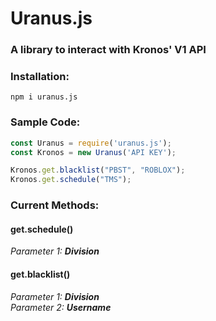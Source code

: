 # Uranus.js
### A library to interact with Kronos' V1 API


### Installation:

`npm i uranus.js`

### Sample Code:

```js
const Uranus = require('uranus.js');
const Kronos = new Uranus('API KEY');

Kronos.get.blacklist("PBST", "ROBLOX");
Kronos.get.schedule("TMS");
```

### Current Methods:

#### **get.schedule()**  
_Parameter 1: **Division**_

 

#### **get.blacklist()**  
_Parameter 1: **Division**_  
_Parameter 2: **Username**_


